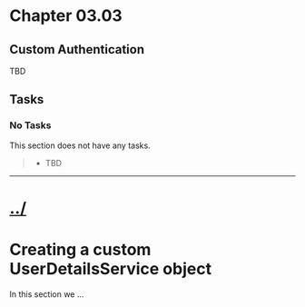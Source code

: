 # Chapter 03.03

## Custom Authentication
TBD

## Tasks

### No Tasks
This section does not have any tasks.

>* TBD


---

# [../](../)




# Creating a custom UserDetailsService object

In this section we ...

